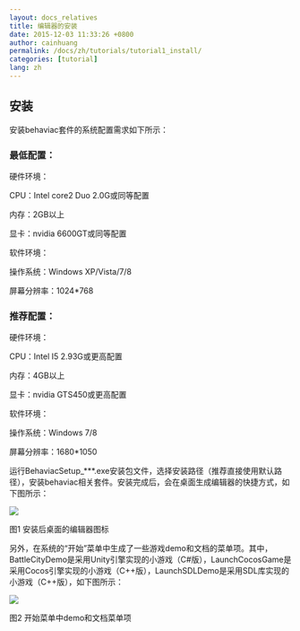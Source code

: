 ```yaml
---
layout: docs_relatives
title: 编辑器的安装
date: 2015-12-03 11:33:26 +0800
author: cainhuang
permalink: /docs/zh/tutorials/tutorial1_install/
categories: [tutorial]
lang: zh
---
```


## 安装
安装behaviac套件的系统配置需求如下所示：

### 最低配置：
硬件环境：

CPU：Intel core2 Duo 2.0G或同等配置

内存：2GB以上

显卡：nvidia 6600GT或同等配置

软件环境：

操作系统：Windows XP/Vista/7/8

屏幕分辨率：1024*768

### 推荐配置：
硬件环境：

CPU：Intel I5 2.93G或更高配置

内存：4GB以上

显卡：nvidia GTS450或更高配置

软件环境：

操作系统：Windows 7/8

屏幕分辨率：1680*1050

运行BehaviacSetup_***.exe安装包文件，选择安装路径（推荐直接使用默认路径），安装behaviac相关套件。安装完成后，会在桌面生成编辑器的快捷方式，如下图所示：

![]({{site.url}}{{site.baseurl}}/img/tutorials/tutorial1/designerIcon.png)

图1 安装后桌面的编辑器图标

另外，在系统的“开始”菜单中生成了一些游戏demo和文档的菜单项。其中，BattleCityDemo是采用Unity引擎实现的小游戏（C#版），LaunchCocosGame是采用Cocos引擎实现的小游戏（C++版），LaunchSDLDemo是采用SDL库实现的小游戏（C++版），如下图所示：

![]({{site.url}}{{site.baseurl}}/img/tutorials/tutorial1/startmenu.png)

图2 开始菜单中demo和文档菜单项

